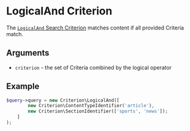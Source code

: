 # LogicalAnd Criterion

The [`LogicalAnd` Search Criterion](https://github.com/ezsystems/ezplatform-kernel/blob/v1.0.0/eZ/Publish/API/Repository/Values/Content/Query/Criterion/LogicalAnd.php)
matches content if all provided Criteria match.

## Arguments

- `criterion` - the set of Criteria combined by the logical operator

## Example

``` php
$query->query = new Criterion\LogicalAnd([
        new Criterion\ContentTypeIdentifier('article'),
        new Criterion\SectionIdentifier(['sports', 'news']);
    ]
);
```
